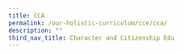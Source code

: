 ```yaml
---
title: CCA
permalink: /our-holistic-curriculum/cce/cca/
description: ""
third_nav_title: Character and Citizenship Edu
---
```

